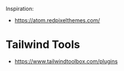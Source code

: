 Inspiration:

- https://atom.redpixelthemes.com/

# Tailwind Tools

- https://www.tailwindtoolbox.com/plugins
